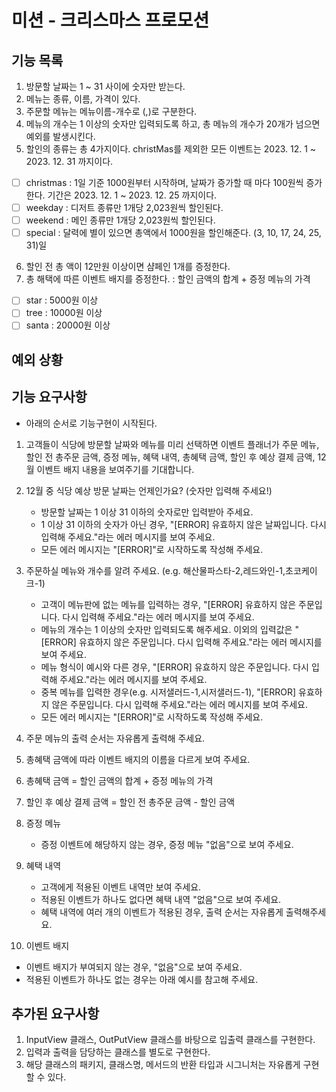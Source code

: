 # 미션 - 크리스마스 프로모션

## 기능 목록  

1. 방문할 날짜는 1 ~ 31 사이에 숫자만 받는다.
2. 메뉴는 종류, 이름, 가격이 있다.
3. 주문할 메뉴는 메뉴이름-개수로 (,)로 구분한다.
4. 메뉴의 개수는 1 이상의 숫자만 입력되도록 하고, 총 메뉴의 개수가 20개가 넘으면 예외를 발생시킨다.
5. 할인의 종류는 총 4가지이다. christMas를 제외한 모든 이벤트는 2023. 12. 1 ~ 2023. 12. 31 까지이다.
 - [ ] christmas : 1일 기준 1000원부터 시작하며, 날짜가 증가할 때 마다 100원씩 증가한다. 기간은 2023. 12. 1 ~ 2023. 12. 25 까지이다.
 - [ ] weekday : 디저트 종류만 1개당 2,023원씩 할인된다.
 - [ ] weekend : 메인 종류만 1개당 2,023원씩 할인된다.
 - [ ] special : 달력에 별이 있으면 총액에서 1000원을 할인해준다. (3, 10, 17, 24, 25, 31)일
6. 할인 전 총 액이 12만원 이상이면 샴페인 1개를 증정한다.
7. 총 해택에 따른 이벤트 배지를 증정한다. : 할인 금액의 합계 + 증정 메뉴의 가격
 - [ ] star : 5000원 이상
 - [ ] tree : 10000원 이상
 - [ ] santa : 20000원 이상
## 예외 상황 


## 기능 요구사항  

* 아래의 순서로 기능구현이 시작된다.
1. 고객들이 식당에 방문할 날짜와 메뉴를 미리 선택하면 이벤트 플래너가 주문 메뉴, 할인 전 총주문 금액, 증정 메뉴, 혜택 내역, 총혜택 금액, 할인 후 예상 결제 금액, 12월 이벤트 배지 내용을 보여주기를 기대합니다.
  
2. 12월 중 식당 예상 방문 날짜는 언제인가요? (숫자만 입력해 주세요!)
   * 방문할 날짜는 1 이상 31 이하의 숫자로만 입력받아 주세요.
   * 1 이상 31 이하의 숫자가 아닌 경우, "[ERROR] 유효하지 않은 날짜입니다. 다시 입력해 주세요."라는 에러 메시지를 보여 주세요.
   * 모든 에러 메시지는 "[ERROR]"로 시작하도록 작성해 주세요.
3. 주문하실 메뉴와 개수를 알려 주세요. (e.g. 해산물파스타-2,레드와인-1,초코케이크-1)
   * 고객이 메뉴판에 없는 메뉴를 입력하는 경우, "[ERROR] 유효하지 않은 주문입니다. 다시 입력해 주세요."라는 에러 메시지를 보여 주세요.
   * 메뉴의 개수는 1 이상의 숫자만 입력되도록 해주세요. 이외의 입력값은 "[ERROR] 유효하지 않은 주문입니다. 다시 입력해 주세요."라는 에러 메시지를 보여 주세요.
   * 메뉴 형식이 예시와 다른 경우, "[ERROR] 유효하지 않은 주문입니다. 다시 입력해 주세요."라는 에러 메시지를 보여 주세요.
   * 중복 메뉴를 입력한 경우(e.g. 시저샐러드-1,시저샐러드-1), "[ERROR] 유효하지 않은 주문입니다. 다시 입력해 주세요."라는 에러 메시지를 보여 주세요.
   * 모든 에러 메시지는 "[ERROR]"로 시작하도록 작성해 주세요.
4. 주문 메뉴의 출력 순서는 자유롭게 출력해 주세요.
5. 총혜택 금액에 따라 이벤트 배지의 이름을 다르게 보여 주세요.
6. 총혜택 금액 = 할인 금액의 합계 + 증정 메뉴의 가격
7. 할인 후 예상 결제 금액 = 할인 전 총주문 금액 - 할인 금액
8. 증정 메뉴
   * 증정 이벤트에 해당하지 않는 경우, 증정 메뉴 "없음"으로 보여 주세요.
9. 혜택 내역
   * 고객에게 적용된 이벤트 내역만 보여 주세요.
   * 적용된 이벤트가 하나도 없다면 혜택 내역 "없음"으로 보여 주세요.
   * 혜택 내역에 여러 개의 이벤트가 적용된 경우, 출력 순서는 자유롭게 출력해주세요.
10. 이벤트 배지
   * 이벤트 배지가 부여되지 않는 경우, "없음"으로 보여 주세요.
   * 적용된 이벤트가 하나도 없는 경우는 아래 예시를 참고해 주세요.

## 추가된 요구사항
1. InputView 클래스, OutPutView 클래스를 바탕으로 입출력 클래스를 구현한다.
2. 입력과 출력을 담당하는 클래스를 별도로 구현한다.
3. 해당 클래스의 패키지, 클래스명, 메서드의 반환 타입과 시그니처는 자유롭게 구현할 수 있다.
